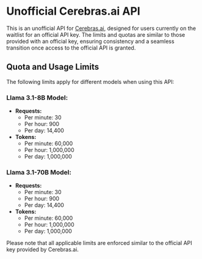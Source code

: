 # Unofficial Cerebras.ai API

This is an unofficial API for [Cerebras.ai](https://www.cerebras.net/), designed for users currently on the waitlist for an official API key. The limits and quotas are similar to those provided with an official key, ensuring consistency and a seamless transition once access to the official API is granted.

## Quota and Usage Limits

The following limits apply for different models when using this API:

### Llama 3.1-8B Model:
- **Requests:**
  - Per minute: 30
  - Per hour: 900
  - Per day: 14,400
- **Tokens:**
  - Per minute: 60,000
  - Per hour: 1,000,000
  - Per day: 1,000,000

### Llama 3.1-70B Model:
- **Requests:**
  - Per minute: 30
  - Per hour: 900
  - Per day: 14,400
- **Tokens:**
  - Per minute: 60,000
  - Per hour: 1,000,000
  - Per day: 1,000,000

Please note that all applicable limits are enforced similar to the official API key provided by Cerebras.ai.
